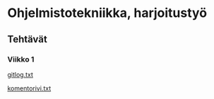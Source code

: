 # Ohjelmistotekniikka, harjoitustyö
## Tehtävät
### Viikko 1
[gitlog.txt](https://github.com/IsmailTadji/ot-harjoitustyo/blob/master/laskarit/viikko1/gitlog.txt)

[komentorivi.txt](https://github.com/IsmailTadji/ot-harjoitustyo/blob/master/laskarit/viikko1/komentorivi.txt)
